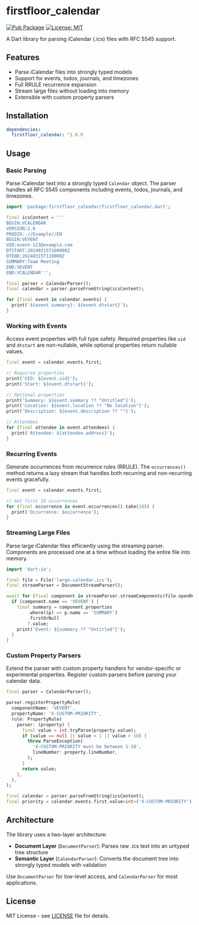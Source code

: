 # firstfloor_calendar

[![Pub Package](https://img.shields.io/pub/v/firstfloor_calendar.svg)](https://pub.dev/packages/firstfloor_calendar)
[![License: MIT](https://img.shields.io/badge/License-MIT-yellow.svg)](https://opensource.org/licenses/MIT)

A Dart library for parsing iCalendar (.ics) files with RFC 5545 support.

## Features

- Parse iCalendar files into strongly typed models
- Support for events, todos, journals, and timezones
- Full RRULE recurrence expansion
- Stream large files without loading into memory
- Extensible with custom property parsers

## Installation

```yaml
dependencies:
  firstfloor_calendar: ^1.0.0
```

## Usage

### Basic Parsing

Parse iCalendar text into a strongly typed `Calendar` object. The parser handles all RFC 5545 components including events, todos, journals, and timezones.

```dart
import 'package:firstfloor_calendar/firstfloor_calendar.dart';

final icsContent = '''
BEGIN:VCALENDAR
VERSION:2.0
PRODID:-//Example//EN
BEGIN:VEVENT
UID:event-123@example.com
DTSTART:20240315T100000Z
DTEND:20240315T110000Z
SUMMARY:Team Meeting
END:VEVENT
END:VCALENDAR''';

final parser = CalendarParser();
final calendar = parser.parseFromString(icsContent);

for (final event in calendar.events) {
  print('${event.summary}: ${event.dtstart}');
}
```

### Working with Events

Access event properties with full type safety. Required properties like `uid` and `dtstart` are non-nullable, while optional properties return nullable values.

```dart
final event = calendar.events.first;

// Required properties
print('UID: ${event.uid}');
print('Start: ${event.dtstart}');

// Optional properties
print('Summary: ${event.summary ?? "Untitled"}');
print('Location: ${event.location ?? "No location"}');
print('Description: ${event.description ?? ""}');

// Attendees
for (final attendee in event.attendees) {
  print('Attendee: ${attendee.address}');
}
```

### Recurring Events

Generate occurrences from recurrence rules (RRULE). The `occurrences()` method returns a lazy stream that handles both recurring and non-recurring events gracefully.

```dart
final event = calendar.events.first;

// Get first 10 occurrences
for (final occurrence in event.occurrences().take(10)) {
  print('Occurrence: $occurrence');
}
```

### Streaming Large Files

Parse large iCalendar files efficiently using the streaming parser. Components are processed one at a time without loading the entire file into memory.

```dart
import 'dart:io';

final file = File('large-calendar.ics');
final streamParser = DocumentStreamParser();

await for (final component in streamParser.streamComponents(file.openRead())) {
  if (component.name == 'VEVENT') {
    final summary = component.properties
        .where((p) => p.name == 'SUMMARY')
        .firstOrNull
        ?.value;
    print('Event: ${summary ?? "Untitled"}');
  }
}
```

### Custom Property Parsers

Extend the parser with custom property handlers for vendor-specific or experimental properties. Register custom parsers before parsing your calendar data.

```dart
final parser = CalendarParser();

parser.registerPropertyRule(
  componentName: 'VEVENT',
  propertyName: 'X-CUSTOM-PRIORITY',
  rule: PropertyRule(
    parser: (property) {
      final value = int.tryParse(property.value);
      if (value == null || value < 1 || value > 10) {
        throw ParseException(
          'X-CUSTOM-PRIORITY must be between 1-10',
          lineNumber: property.lineNumber,
        );
      }
      return value;
    },
  ),
);

final calendar = parser.parseFromString(icsContent);
final priority = calendar.events.first.value<int>('X-CUSTOM-PRIORITY');
```

## Architecture

The library uses a two-layer architecture:

- **Document Layer** (`DocumentParser`): Parses raw .ics text into an untyped tree structure
- **Semantic Layer** (`CalendarParser`): Converts the document tree into strongly typed models with validation

Use `DocumentParser` for low-level access, and `CalendarParser` for most applications.

## License

MIT License - see [LICENSE](LICENSE) file for details.
